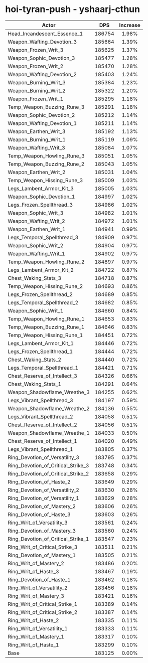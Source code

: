 # hoi-tyran-push - yshaarj-cthun
| Actor | DPS | Increase |
|---|:---:|:---:|
|Head_Incandescent_Essence_1|186754|1.98%|
|Weapon_Wafting_Devotion_3|185664|1.39%|
|Weapon_Frozen_Writ_3|185625|1.37%|
|Weapon_Sophic_Devotion_3|185477|1.28%|
|Weapon_Frozen_Writ_2|185470|1.28%|
|Weapon_Wafting_Devotion_2|185403|1.24%|
|Weapon_Burning_Writ_3|185384|1.23%|
|Weapon_Burning_Writ_2|185322|1.20%|
|Weapon_Frozen_Writ_1|185295|1.18%|
|Temp_Weapon_Buzzing_Rune_3|185291|1.18%|
|Weapon_Sophic_Devotion_2|185212|1.14%|
|Weapon_Wafting_Devotion_1|185211|1.14%|
|Weapon_Earthen_Writ_3|185192|1.13%|
|Weapon_Burning_Writ_1|185119|1.09%|
|Weapon_Wafting_Writ_3|185084|1.07%|
|Temp_Weapon_Howling_Rune_3|185051|1.05%|
|Temp_Weapon_Buzzing_Rune_2|185043|1.05%|
|Weapon_Earthen_Writ_2|185031|1.04%|
|Temp_Weapon_Hissing_Rune_3|185009|1.03%|
|Legs_Lambent_Armor_Kit_3|185005|1.03%|
|Weapon_Sophic_Devotion_1|184997|1.02%|
|Legs_Frozen_Spellthread_3|184986|1.02%|
|Weapon_Sophic_Writ_3|184982|1.01%|
|Weapon_Wafting_Writ_2|184972|1.01%|
|Weapon_Earthen_Writ_1|184941|0.99%|
|Legs_Temporal_Spellthread_3|184909|0.97%|
|Weapon_Sophic_Writ_2|184904|0.97%|
|Weapon_Wafting_Writ_1|184902|0.97%|
|Temp_Weapon_Howling_Rune_2|184897|0.97%|
|Legs_Lambent_Armor_Kit_2|184722|0.87%|
|Chest_Waking_Stats_3|184718|0.87%|
|Temp_Weapon_Hissing_Rune_2|184693|0.86%|
|Legs_Frozen_Spellthread_2|184689|0.85%|
|Legs_Temporal_Spellthread_2|184682|0.85%|
|Weapon_Sophic_Writ_1|184660|0.84%|
|Temp_Weapon_Howling_Rune_1|184653|0.83%|
|Temp_Weapon_Buzzing_Rune_1|184646|0.83%|
|Temp_Weapon_Hissing_Rune_1|184451|0.72%|
|Legs_Lambent_Armor_Kit_1|184446|0.72%|
|Legs_Frozen_Spellthread_1|184444|0.72%|
|Chest_Waking_Stats_2|184440|0.72%|
|Legs_Temporal_Spellthread_1|184421|0.71%|
|Chest_Reserve_of_Intellect_3|184326|0.66%|
|Chest_Waking_Stats_1|184291|0.64%|
|Weapon_Shadowflame_Wreathe_3|184255|0.62%|
|Legs_Vibrant_Spellthread_3|184197|0.59%|
|Weapon_Shadowflame_Wreathe_2|184136|0.55%|
|Legs_Vibrant_Spellthread_2|184058|0.51%|
|Chest_Reserve_of_Intellect_2|184056|0.51%|
|Weapon_Shadowflame_Wreathe_1|184033|0.50%|
|Chest_Reserve_of_Intellect_1|184020|0.49%|
|Legs_Vibrant_Spellthread_1|183805|0.37%|
|Ring_Devotion_of_Versatility_3|183795|0.37%|
|Ring_Devotion_of_Critical_Strike_3|183748|0.34%|
|Ring_Devotion_of_Critical_Strike_2|183658|0.29%|
|Ring_Devotion_of_Haste_2|183649|0.29%|
|Ring_Devotion_of_Versatility_2|183630|0.28%|
|Ring_Devotion_of_Versatility_1|183629|0.28%|
|Ring_Devotion_of_Mastery_2|183606|0.26%|
|Ring_Devotion_of_Haste_3|183603|0.26%|
|Ring_Writ_of_Versatility_3|183561|0.24%|
|Ring_Devotion_of_Mastery_3|183560|0.24%|
|Ring_Devotion_of_Critical_Strike_1|183547|0.23%|
|Ring_Writ_of_Critical_Strike_3|183511|0.21%|
|Ring_Devotion_of_Mastery_1|183505|0.21%|
|Ring_Writ_of_Mastery_2|183486|0.20%|
|Ring_Writ_of_Haste_3|183467|0.19%|
|Ring_Devotion_of_Haste_1|183462|0.18%|
|Ring_Writ_of_Versatility_2|183456|0.18%|
|Ring_Writ_of_Mastery_3|183421|0.16%|
|Ring_Writ_of_Critical_Strike_1|183389|0.14%|
|Ring_Writ_of_Critical_Strike_2|183387|0.14%|
|Ring_Writ_of_Haste_2|183335|0.11%|
|Ring_Writ_of_Versatility_1|183333|0.11%|
|Ring_Writ_of_Mastery_1|183317|0.10%|
|Ring_Writ_of_Haste_1|183299|0.10%|
|Base|183125|0.00%|
